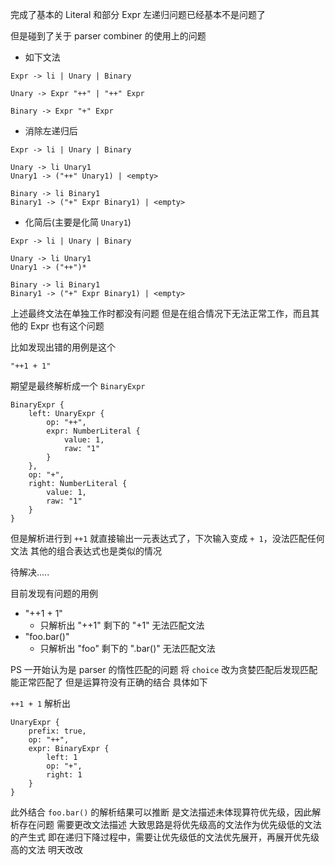 完成了基本的 Literal 和部分 Expr
左递归问题已经基本不是问题了

但是碰到了关于 parser combiner 的使用上的问题

- 如下文法

```text
Expr -> li | Unary | Binary

Unary -> Expr "++" | "++" Expr

Binary -> Expr "+" Expr
```

- 消除左递归后

```text
Expr -> li | Unary | Binary

Unary -> li Unary1
Unary1 -> ("++" Unary1) | <empty>

Binary -> li Binary1
Binary1 -> ("+" Expr Binary1) | <empty>
```

- 化简后(主要是化简 `Unary1`)

```text
Expr -> li | Unary | Binary

Unary -> li Unary1
Unary1 -> ("++")*

Binary -> li Binary1
Binary1 -> ("+" Expr Binary1) | <empty>
```

上述最终文法在单独工作时都没有问题
但是在组合情况下无法正常工作，而且其他的 Expr 也有这个问题

比如发现出错的用例是这个

```text
"++1 + 1"
```

期望是最终解析成一个 `BinaryExpr`

```text
BinaryExpr {
    left: UnaryExpr {
        op: "++",
        expr: NumberLiteral {
            value: 1,
            raw: "1"
        }
    },
    op: "+",
    right: NumberLiteral {
        value: 1,
        raw: "1"
    }
}
```

但是解析进行到 `++1` 就直接输出一元表达式了，下次输入变成 `+ 1`，没法匹配任何文法
其他的组合表达式也是类似的情况

待解决.....

目前发现有问题的用例

- "++1 + 1"
    - 只解析出 "++1" 剩下的 "+1" 无法匹配文法
- "foo.bar()"
    - 只解析出 "foo" 剩下的 ".bar()" 无法匹配文法

PS
一开始认为是 parser 的惰性匹配的问题
将 `choice` 改为贪婪匹配后发现匹配能正常匹配了
但是运算符没有正确的结合
具体如下

`++1 + 1` 解析出

```text
UnaryExpr {
    prefix: true,
    op: "++",
    expr: BinaryExpr {
        left: 1
        op: "+",
        right: 1
    }
}
```

此外结合 `foo.bar()` 的解析结果可以推断
是文法描述未体现算符优先级，因此解析存在问题
需要更改文法描述
大致思路是将优先级高的文法作为优先级低的文法的产生式
即在递归下降过程中，需要让优先级低的文法优先展开，再展开优先级高的文法
明天改改